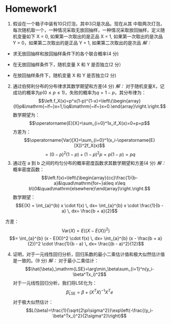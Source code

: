 # Homework1
1. 假设在一个箱子中装有10只灯泡，其中3只是次品。现在从其 中取两次灯泡，每次随机取一个，一种情况采取无放回抽样，一种情况采取放回抽样，定义随机变量如下 X = 0, 如果第一次取出的是正品 X = 1, 如果第一次取出的是次品 Y = 0，如果第二次取出的是正品 Y = 1, 如果第二次取出的是次品 
*解：*
- 求无放回抽样和放回抽样条件下的各个联合概率(4 分) 

- 在无放回抽样条件下，随机变量 X 和 Y 是否独立(2 分） 

- 在放回抽样条件下，随机变量 X 和 Y 是否独立(2 分)


2. 通过伯努利分布的分布律求其数学期望和方差(4 分) 
*解：*
对于随机变量X，记成功的概率为$p(0{\leq}p{\leq}1)$，失败的概率为$q=1-p$，其分布律为：
$$\left.f_X(x)=p^x(1-p)^{1-x}=\left\{\begin{array}{ll}p&\mathrm{~if~}x=1,\\q&\mathrm{~if~}x=0.\end{array}\right.\right.$$
数学期望为：
$$\operatorname{E}[X]=\sum_{i=0}^1x_if_X(x)=0+p=p$$
方差为：
$$\operatorname{Var}[X]=\sum_{i=0}^1(x_i-\operatorname{E}[X])^2f_X(x)$$
$$=(0-p)^2(1-p)+(1-p)^2p=p(1-p)=pq$$
3. 通过在 a 到 b 之间的均匀分布的概率密度函数求其数学期望和方差(4 分) 
*解：*
概率密度函数：
$$\left.f(x)=\left\{\begin{array}{cc}\frac{1}{b-a}&\quad\mathrm{for~}a\leq x\leq b\\0&\quad\mathrm{elsewhere}\end{array}\right.\right.$$
数学期望：
$$E(X) = \int_{a}^{b} x \cdot f(x) \, dx= \int_{a}^{b} x \cdot \frac{1}{b - a} \, dx= \frac{b + a}{2}$$


方差：
$$\text{Var}(X) = E((X - E(X))^2)$$ $$= \int_{a}^{b} (x - E(X))^2 \cdot f(x) \, dx= \int_{a}^{b} (x - \frac{b + a}{2})^2 \cdot \frac{1}{b - a} \, dx= \frac{(b - a)^2}{12}$$



4. 证明，对于一元线性回归分析，回归系数的最小二乘估计值和极大似然估计值是一致的。(9 分)
*解：*
对于最小二乘估计：
$$\hat{\beta}_\mathrm{LSE}=\arg\min_\beta\sum_{i=1}^n(y_i-\beta^Tx_i)^2$$
对于一元线性回归分析，我们将LSE化为：
$$\hat{\beta}_{\mathrm{LSE}}=\beta+(X^TX)^{-1}X^Te$$
对于极大似然估计：
$$L(\beta)=\frac{1}{\sqrt{2\pi\sigma^2}}\exp\left(-\frac{(y_i-\beta^Tx_i)^2}{2\sigma^2}\right)$$
